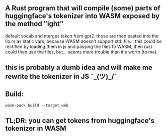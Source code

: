 ## A Rust program that will compile (some) parts of huggingface's tokenizer into WASM exposed by the method "ight"
default vocab and merges taken from gpt2. those are then pasted into the lib.rs as static vars, because WASM doesn’t support std::file... this could be rectified by loading them in js and passing the files to WASM, then rust could then use the files, but... seems more trouble than it's worth (to me).

## this is probably a dumb idea and will make me rewrite the tokenizer in JS ¯\_(ツ)_/¯

## Build:
```console
wasm-pack build --target web
```
## TL;DR: you can get tokens from huggingface's tokenizer in WASM